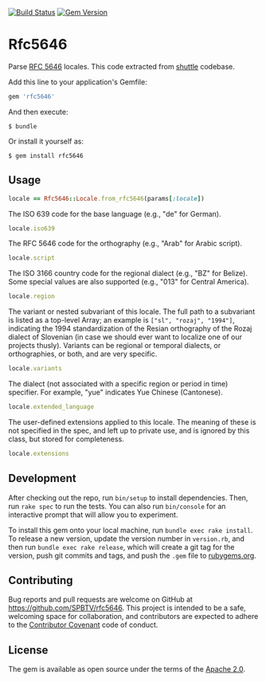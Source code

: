 [![Build Status](https://travis-ci.org/SPBTV/rfc5646.svg)](https://travis-ci.org/SPBTV/rfc5646)
[![Gem Version](https://badge.fury.io/rb/rfc5646.svg)](https://badge.fury.io/rb/rfc5646)

# Rfc5646

Parse [RFC 5646](http://tools.ietf.org/html/rfc5646) locales. 
This code extracted from [shuttle](https://github.com/square/shuttle) codebase.

Add this line to your application's Gemfile:

```ruby
gem 'rfc5646'
```

And then execute:

    $ bundle

Or install it yourself as:

    $ gem install rfc5646

## Usage

```ruby
locale == Rfc5646::Locale.from_rfc5646(params[:locale])
```

The ISO 639 code for the base language (e.g., "de" for German).

```ruby
locale.iso639
```

The RFC 5646 code for the orthography (e.g., "Arab" for Arabic script).

```ruby
locale.script
```

The ISO 3166 country code for the regional dialect (e.g., "BZ" for Belize). Some special 
values are also supported (e.g., "013" for Central America).

```ruby
locale.region
```

The variant or nested subvariant of this locale. The full path to a subvariant is listed as 
a top-level Array; an example is `["sl", "rozaj", "1994"]`, indicating the 1994 standardization of the 
Resian orthography of the Rozaj dialect of Slovenian (in case we should ever want to localize one of 
our projects thusly). Variants can be regional or temporal dialects, or orthographies, or both, 
and are very specific.

```ruby
locale.variants
```

The dialect (not associated with a specific region or period in time) specifier. For example, 
"yue" indicates Yue Chinese (Cantonese).

```ruby
locale.extended_language
```

The user-defined extensions applied to this locale. The meaning of these is not specified in 
the spec, and left up to private use, and is ignored by this class, but stored for completeness.

```ruby
locale.extensions
```

## Development

After checking out the repo, run `bin/setup` to install dependencies. Then, run `rake spec` to run the tests. You can also run `bin/console` for an interactive prompt that will allow you to experiment.

To install this gem onto your local machine, run `bundle exec rake install`. To release a new version, update the version number in `version.rb`, and then run `bundle exec rake release`, which will create a git tag for the version, push git commits and tags, and push the `.gem` file to [rubygems.org](https://rubygems.org).

## Contributing

Bug reports and pull requests are welcome on GitHub at https://github.com/SPBTV/rfc5646. This project is intended to be a safe, welcoming space for collaboration, and contributors are expected to adhere to the [Contributor Covenant](contributor-covenant.org) code of conduct.


## License

The gem is available as open source under the terms of the [Apache 2.0](http://www.apache.org/licenses/).

